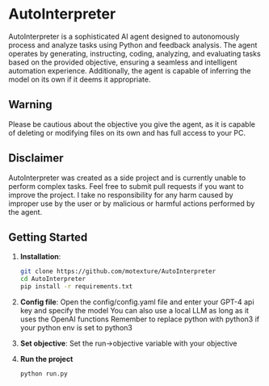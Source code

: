 # AutoInterpreter

AutoInterpreter is a sophisticated AI agent designed to autonomously process and analyze tasks using Python and feedback analysis. The agent operates by generating, instructing, coding, analyzing, and evaluating tasks based on the provided objective, ensuring a seamless and intelligent automation experience. Additionally, the agent is capable of inferring the model on its own if it deems it appropriate.

## Warning
Please be cautious about the objective you give the agent, as it is capable of deleting or modifying files on its own and has full access to your PC.

## Disclaimer
AutoInterpreter was created as a side project and is currently unable to perform complex tasks. Feel free to submit pull requests if you want to improve the project. I take no responsibility for any harm caused by improper use by the user or by malicious or harmful actions performed by the agent.

## Getting Started

1. **Installation**:
   ```bash
   git clone https://github.com/motexture/AutoInterpreter
   cd AutoInterpreter
   pip install -r requirements.txt
   ```
2. **Config file**:
   Open the config/config.yaml file and enter your GPT-4 api key and specify the model
   You can also use a local LLM as long as it uses the OpenAI functions
   Remember to replace python with python3 if your python env is set to python3

4. **Set objective**:
   Set the run->objective variable with your objective

5. **Run the project**
   ```bash
   python run.py
   ```
